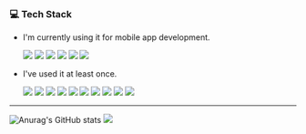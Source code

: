 
### 💻 Tech Stack
- I'm currently using it for mobile app development.

  ![](https://img.shields.io/badge/Flutter-02569B?style=for-the-badge&logo=flutter&logoColor=white)
  ![](https://img.shields.io/badge/Dart-0175C2?style=for-the-badge&logo=dart&logoColor=white)
  ![](https://img.shields.io/badge/Firebase-DD2C00?style=for-the-badge&logo=firebase&logoColor=white)
  ![](https://img.shields.io/badge/Git-F05032?style=for-the-badge&logo=git&logoColor=white)
  ![](https://img.shields.io/badge/GitHub-181717?style=for-the-badge&logo=github&logoColor=white)
  ![](https://img.shields.io/badge/JSON-000000?style=for-the-badge&logo=json&logoColor=white)

- I've used it at least once.

  ![](https://img.shields.io/badge/Swift-F05138?style=for-the-badge&logo=swift&logoColor=white)
  ![](https://img.shields.io/badge/Kotlin-7F52FF?style=for-the-badge&logo=kotlin&logoColor=white)
  ![](https://img.shields.io/badge/Python-3776AB?style=for-the-badge&logo=python&logoColor=white)
  ![](https://img.shields.io/badge/C#-512BD4?style=for-the-badge&logo=csharp&logoColor=white)
  ![](https://img.shields.io/badge/C++-00599C?style=for-the-badge&logo=cplusplus&logoColor=white)
  ![](https://img.shields.io/badge/C-A8B9CC?style=for-the-badge&logo=c&logoColor=white)
  ![](https://img.shields.io/badge/JAVA-yellow?style=for-the-badge)
  ![](https://img.shields.io/badge/SQLite-3776AB?style=for-the-badge&logo=sqlite&logoColor=white)
  ![](https://img.shields.io/badge/HTML5-E34F26?style=for-the-badge&logo=html5&logoColor=white)
  ![](https://img.shields.io/badge/CSS3-1572B6?style=for-the-badge&logo=css3&logoColor=white)

---
![Anurag's GitHub stats](https://github-readme-stats.vercel.app/api?username=hojun-jo&show_icons=true&theme=aura)
![](https://github-readme-stats.vercel.app/api/top-langs?username=hojun-jo&show_icons=true&locale=en&layout=compact&theme=aura)

<!--
**hojun-jo/hojun-jo** is a ✨ _special_ ✨ repository because its `README.md` (this file) appears on your GitHub profile.

Here are some ideas to get you started:

- 🔭 I’m currently working on ...
- 🌱 I’m currently learning ...
- 👯 I’m looking to collaborate on ...
- 🤔 I’m looking for help with ...
- 💬 Ask me about ...
- 📫 How to reach me: ...
- 😄 Pronouns: ...
- ⚡ Fun fact: ...
-->
